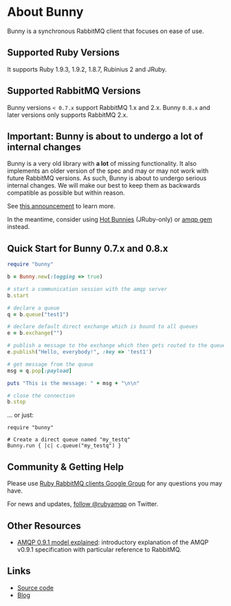# About Bunny

Bunny is a synchronous RabbitMQ client that focuses on ease of use.


## Supported Ruby Versions

It supports Ruby 1.9.3, 1.9.2, 1.8.7, Rubinius 2 and JRuby.


## Supported RabbitMQ Versions

Bunny versions `< 0.7.x` support RabbitMQ 1.x and 2.x. Bunny `0.8.x` and later versions only
supports RabbitMQ 2.x.


## Important: Bunny is about to undergo a lot of internal changes

Bunny is a very old library with **a lot** of missing functionality. It also implements an older version of the spec
and may or may not work with future RabbitMQ versions. As such, Bunny is about to undergo serious internal changes.
We will make our best to keep them as backwards compatible as possible but within reason.

See [this announcement](https://groups.google.com/forum/?fromgroups#!topic/ruby-amqp/crNVGEuHm68) to learn more.

In the meantime, consider using [Hot Bunnies](http://github.com/ruby-amqp/hot_bunnies) (JRuby-only) or [amqp gem](http://rubyamqp.info) instead.


## Quick Start for Bunny 0.7.x and 0.8.x

``` ruby
require "bunny"

b = Bunny.new(:logging => true)

# start a communication session with the amqp server
b.start

# declare a queue
q = b.queue("test1")

# declare default direct exchange which is bound to all queues
e = b.exchange("")

# publish a message to the exchange which then gets routed to the queue
e.publish("Hello, everybody!", :key => 'test1')

# get message from the queue
msg = q.pop[:payload]

puts "This is the message: " + msg + "\n\n"

# close the connection
b.stop
```

... or just:

```
require "bunny"

# Create a direct queue named "my_testq"
Bunny.run { |c| c.queue("my_testq") }
```

## Community & Getting Help

Please use [Ruby RabbitMQ clients Google Group](http://groups.google.com/group/ruby-amqp) for any questions you may
have.

For news and updates, [follow @rubyamqp](http://twitter.com/rubyamqp) on Twitter.



## Other Resources

* [AMQP 0.9.1 model explained](): introductory explanation of the AMQP v0.9.1 specification with particular reference to RabbitMQ.


## Links

* [Source code](http://github.com/ruby-amqp/bunny)
* [Blog](http://bunnyamqp.wordpress.com)
